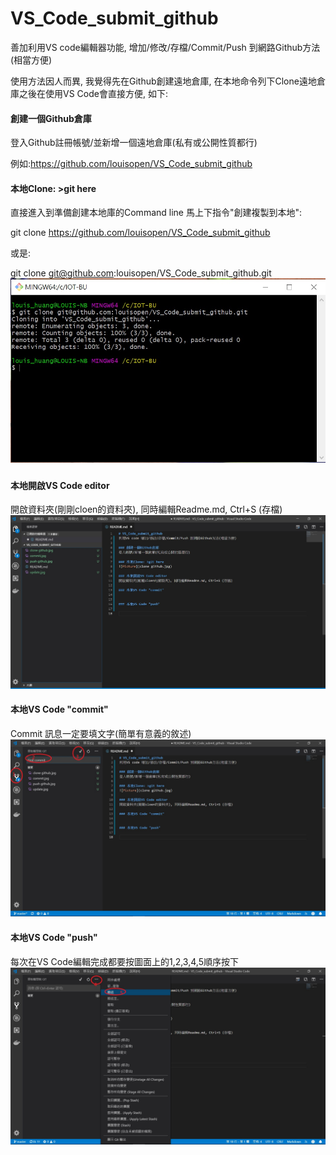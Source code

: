 # VS_Code_submit_github
善加利用VS code編輯器功能, 增加/修改/存檔/Commit/Push 到網路Github方法(相當方便)

使用方法因人而異, 我覺得先在Github創建遠地倉庫, 在本地命令列下Clone遠地倉庫之後在使用VS Code會直接方便, 如下:

#### 創建一個Github倉庫
登入Github註冊帳號/並新增一個遠地倉庫(私有或公開性質都行)

例如:https://github.com/louisopen/VS_Code_submit_github

#### 本地Clone: >git here
直接進入到準備創建本地庫的Command line 馬上下指令"創建複製到本地": 

git clone https://github.com/louisopen/VS_Code_submit_github

或是: 

git clone git@github.com:louisopen/VS_Code_submit_github.git
![Picture](clone_github.jpg)

#### 本地開啟VS Code editor
開啟資料夾(剛剛cloen的資料夾), 同時編輯Readme.md, Ctrl+S (存檔)
![Picture](edition_update.jpg)

#### 本地VS Code "commit" 
Commit 訊息一定要填文字(簡單有意義的敘述)
![Picture](commit.jpg)

#### 本地VS Code "push"
每次在VS Code編輯完成都要按圖面上的1,2,3,4,5順序按下
![Picture](push_github.jpg)
